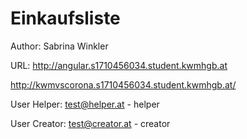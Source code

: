 # Einkaufsliste

Author: Sabrina Winkler

URL: http://angular.s1710456034.student.kwmhgb.at

http://kwmvscorona.s1710456034.student.kwmhgb.at/

User Helper: test@helper.at - helper


User Creator: test@creator.at - creator

